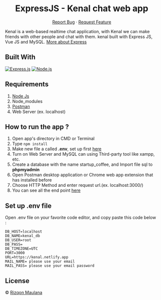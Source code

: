 <h1 align="center">ExpressJS - Kenal chat web app</h1>

<p align="center">
    <a href="https://github.com/rizqonmaulana/kenalchat-BE/issues">Report Bug</a>
    ·
    <a href="https://github.com/rizqonmaulana/kenalchat-BE/issues">Request Feature</a>
  </p>

Kenal is a web-based realtime chat application, with Kenal we can make friends with other people and chat with them. kenal built with Express JS, Vue JS and MySQL. [More about Express](https://en.wikipedia.org/wiki/Express.js)

## Built With

[![Express.js](https://img.shields.io/badge/Express.js-4.x-orange.svg?style=rounded-square)](https://expressjs.com/en/starter/installing.html)
[![Node.js](https://img.shields.io/badge/Node.js-v.12.13-green.svg?style=rounded-square)](https://nodejs.org/)

## Requirements

1. <a href="https://nodejs.org/en/download/">Node Js</a>
2. Node_modules
3. <a href="https://www.getpostman.com/">Postman</a>
4. Web Server (ex. localhost)

## How to run the app ?

1. Open app's directory in CMD or Terminal
2. Type `npm install`
3. Make new file a called **.env**, set up first [here](#set-up-env-file)
4. Turn on Web Server and MySQL can using Third-party tool like xampp, etc.
5. Create a database with the name startup_coffee, and Import file sql to **phpmyadmin**
6. Open Postman desktop application or Chrome web app extension that has installed before
7. Choose HTTP Method and enter request url.(ex. localhost:3000/)
8. You can see all the end point [here](https://documenter.getpostman.com/view/8213807/TW6uppWE)

## Set up .env file

Open .env file on your favorite code editor, and copy paste this code below :

```
DB_HOST=localhost
DB_NAME=kenal_db
DB_USER=root
DB_PASS=
DB_TIMEZONE=UTC
PORT=3000
URL=https://kenal.netlify.app
MAIL_NAME= please use your email
MAIL_PASS= please use your email password

```

## License

© [Rizqon Maulana](https://github.com/rizqonmaulana/)
